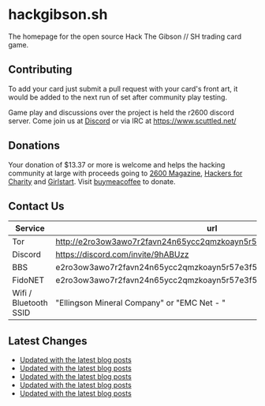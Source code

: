 # hackgibson.sh
The homepage for the open source Hack The Gibson // SH trading card game.


## Contributing

To add your card just submit a pull request with your card's front art, it would be added to the next run of set after community play testing.

Game play and discussions over the project is held the r2600 discord server. Come join us at [Discord](https://discord.com/invite/9hABUzz) or via IRC at https://www.scuttled.net/


## Donations

Your donation of $13.37 or more is welcome and helps the hacking community at large with proceeds going to [2600 Magazine](https://2600.com/), [Hackers for Charity](https://hackersforcharity.org) and [Girlstart](https://girlstart.org).  Visit [buymeacoffee](https://www.buymeacoffee.com/hackgibson.sh) to donate.


## Contact Us

Service | url
-|-
Tor | http://e2ro3ow3awo7r2favn24n65ycc2qmzkoayn5r57e3f56nvjwdcgg32ad.onion
Discord | https://discord.com/invite/9hABUzz
BBS | e2ro3ow3awo7r2favn24n65ycc2qmzkoayn5r57e3f56nvjwdcgg32ad.onion:23
FidoNET | e2ro3ow3awo7r2favn24n65ycc2qmzkoayn5r57e3f56nvjwdcgg32ad.onion:24554
Wifi / Bluetooth SSID | "Ellingson Mineral Company" or "EMC Net - <fidonet address>"

## Latest Changes
<!-- BLOG-POST-LIST:START -->
- [Updated with the latest blog posts](https://github.com/DFW2600/hackgibson.sh/commit/e063e2a229a7afb4a3160de46693c9e5de70a79e)
- [Updated with the latest blog posts](https://github.com/DFW2600/hackgibson.sh/commit/28bf983c8864f77b9b030bb3bdffbb07cc8d37d3)
- [Updated with the latest blog posts](https://github.com/DFW2600/hackgibson.sh/commit/2043da03938b88d3118e657daf905c21b5e1f656)
- [Updated with the latest blog posts](https://github.com/DFW2600/hackgibson.sh/commit/64c20a5b2a77acef08565bc0486ed7ffa2a2895d)
- [Updated with the latest blog posts](https://github.com/DFW2600/hackgibson.sh/commit/631c07142bdfd5ddad68ace43d60442fa0d98e31)
<!-- BLOG-POST-LIST:END -->
